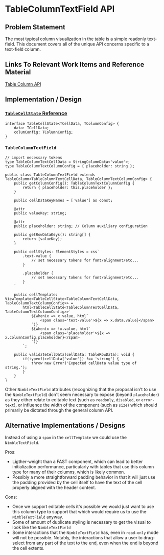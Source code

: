 # TableColumnTextField API

## Problem Statement

The most typical column visualization in the table is a simple readonly text-field. This document covers all of the unique API concerns specific to a text-field column.

## Links To Relevant Work Items and Reference Material

[Table Column API](../table-columns-hld.md)

## Implementation / Design

### [`TableCellState` Reference](https://github.com/ni/nimble/blob/main/packages/nimble-components/src/table/specs/table-columns-hld.md#tablecellstate-interface)

```TS
interface TableCellState<TCellData, TColumnConfig> {
    data: TCellData;
    columConfig: TColumnConfig;
}
```

### `TableColumnTextField`

```TS
// import necessary tokens
type TableColumnTextCellData = StringColumnData<'value'>;
type TableColumnTextColumnConfig = { placeholder: string };

public class TableColumnTextField extends TableColumn<TableColumnTextCellData, TableColumnTextColumnConfig> {
    public getColumnConfig(): TableColumnTextColumnConfig {
        return { placeholder: this.placeholder };
    }

    public cellDataKeyNames = ['value'] as const;

    @attr
    public valueKey: string;

    @attr
    public placeholder: string; // Column auxiliary configuration

    public getRowDataKeys(): string[] {
        return [valueKey];
    }

    public cellStyles: ElementStyles = css`
        .text-value {
            // set necessary tokens for font/alignment/etc...
        }

        .placeholder {
            // set necessary tokens for font/alignment/etc...
        }
    `

    public cellTemplate: ViewTemplate<TableCellState<TableColumnTextCellData, TableColumnTextColumnConfig>> =
        html<TableCellState<TableColumnTextCellData, TableColumnTextColumnConfig>>`
            ${when(x => x.value, html`
                <span class='text-value'>${x => x.data.value}</span>
            `)}
            ${when(x => !x.value, html`
                <span class='placeholder'>${x => x.columnConfig.placeholder}</span>
            `)}
        `;

    public validateCellData(cellData: TableRowData): void {
        if(typeof(cellData['value']) !== 'string') {
            throw new Error('Expected cellData value type of string.');
        }
    }
}
```

Other `NimbleTextField` attributes (recognizing that the proposal isn't to use the `NimbleTextField`) don't seem necessary to expose (beyond `placeholder`) as they either relate to editable text (such as `readonly`, `disabled`, or `error-text`), or influence the width of the component (such as `size`) which should primarily be dictated through the general column API.

## Alternative Implementations / Designs

Instead of using a `span` in the `cellTemplate` we could use the `NimbleTextField`.

Pros:

-   Ligther-weight than a FAST component, which can lead to better initialization performance, particularly with tables that use this column type for many of their columns, which is likely common.
-   Possibly a more straightforward padding behavior in that it will just use the padding provided by the cell itself to have the text of the cell properly aligned with the header content.

Cons:

-   Once we support editable cells it's possible we would just want to use this column type to support that which would require us to use the `NimbleTextField` anyway.
-   Some of amount of duplicate styling is necessary to get the visual to look like the `NimbleTextField`
-   Some interactions that the `NimbleTextField` has, even in `read-only` mode will not be possible. Notably, the interactions that allow a user to drag-select from any part of the text to the end, even when the end is beyond the cell extents.
